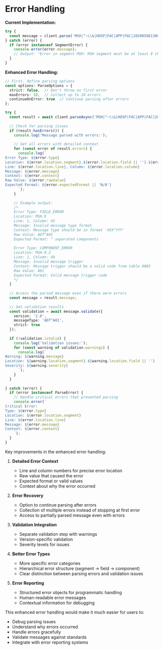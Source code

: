 # Error Handling

**Current Implementation:**
```typescript
try {
  const message = client.parse('MSH|^~\\&|HOSP|FAC|APP|FAC|20200508130643||ADT^A01|5|T|2.3');
} catch (error) {
  if (error instanceof SegmentError) {
    console.error(error.message); 
    // Output: "Error in segment MSH: MSH segment must be at least 8 characters long"
  }
}
```

**Enhanced Error Handling:**
```typescript
// First, define parsing options
const options: ParseOptions = {
  strict: false,  // Don't throw on first error
  maxErrors: 10,  // Collect up to 10 errors
  continueOnError: true  // Continue parsing after errors
};

try {
  const result = await client.parseAsync('MSH|^~\\&|HOSP|FAC|APP|FAC|20200508130643||ADT^A01|5|T|2.3', options);
  
  // Check for parsing issues
  if (result.hasErrors()) {
    console.log('Message parsed with errors:');
    
    // Get all errors with detailed context
    for (const error of result.errors) {
      console.log(`
Error Type: ${error.type}
Location: ${error.location.segment}.${error.location.field || ''}.${error.location.component || ''}
Line: ${error.location.line}, Column: ${error.location.column}
Message: ${error.message}
Context: ${error.context}
Raw Value: ${error.rawValue}
Expected Format: ${error.expectedFormat || 'N/A'}
      `);
    }
    
    // Example output:
    /*
    Error Type: FIELD_ERROR
    Location: MSH.9
    Line: 1, Column: 45
    Message: Invalid message type format
    Context: Message type should be in format 'XXX^YYY'
    Raw Value: ADT^A01
    Expected Format: ^ separated components
    
    Error Type: COMPONENT_ERROR
    Location: MSH.9.2
    Line: 1, Column: 49
    Message: Invalid message trigger
    Context: Message trigger should be a valid code from table 0003
    Raw Value: A01
    Expected Format: Valid message trigger code
    */
  }
  
  // Access the parsed message even if there were errors
  const message = result.message;
  
  // Get validation results
  const validation = await message.validate({
    version: '2.8',
    messageType: 'ADT^A01',
    strict: true
  });
  
  if (!validation.isValid) {
    console.log('Validation issues:');
    for (const warning of validation.warnings) {
      console.log(`
Warning: ${warning.message}
Location: ${warning.location.segment}.${warning.location.field || ''}
Severity: ${warning.severity}
      `);
    }
  }
  
} catch (error) {
  if (error instanceof ParseError) {
    // Handle critical errors that prevented parsing
    console.error(`
Critical Error:
Type: ${error.type}
Location: ${error.location.segment}
Line: ${error.location.line}
Message: ${error.message}
Context: ${error.context}
    `);
  }
}
```

Key improvements in the enhanced error handling:

1. **Detailed Error Context**
   - Line and column numbers for precise error location
   - Raw value that caused the error
   - Expected format or valid values
   - Context about why the error occurred

2. **Error Recovery**
   - Option to continue parsing after errors
   - Collection of multiple errors instead of stopping at first error
   - Access to partially parsed message even with errors

3. **Validation Integration**
   - Separate validation step with warnings
   - Version-specific validation
   - Severity levels for issues

4. **Better Error Types**
   - More specific error categories
   - Hierarchical error structure (segment -> field -> component)
   - Clear distinction between parsing errors and validation issues

5. **Error Reporting**
   - Structured error objects for programmatic handling
   - Human-readable error messages
   - Contextual information for debugging

This enhanced error handling would make it much easier for users to:
- Debug parsing issues
- Understand why errors occurred
- Handle errors gracefully
- Validate messages against standards
- Integrate with error reporting systems
